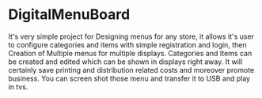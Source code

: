# DigitalMenuBoard
It's very simple project for Designing menus for any store, it allows it's user to configure categories and items with simple registration and login, then Creation of Multiple menus for multiple displays. Categories and Items can be created and edited which can be shown in displays right away. It will certainly save printing and distribution related costs and moreover promote business. You can screen shot those menu and transfer it to USB and play in tvs.
